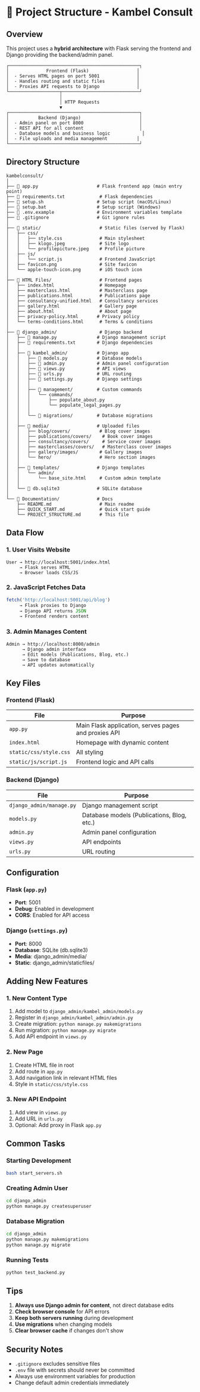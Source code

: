 # 📁 Project Structure - Kambel Consult

## Overview

This project uses a **hybrid architecture** with Flask serving the frontend and Django providing the backend/admin panel.

```
┌─────────────────────────────────────────────────┐
│              Frontend (Flask)                  │
│  - Serves HTML pages on port 5001              │
│  - Handles routing and static files            │
│  - Proxies API requests to Django              │
└───────────────────┬─────────────────────────────┘
                    │
                    │ HTTP Requests
                    ▼
┌─────────────────────────────────────────────────┐
│           Backend (Django)                      │
│  - Admin panel on port 8000                     │
│  - REST API for all content                     │
│  - Database models and business logic            │
│  - File uploads and media management           │
└─────────────────────────────────────────────────┘
```

## Directory Structure

```
kambelconsult/
│
├── 📄 app.py                      # Flask frontend app (main entry point)
├── 📄 requirements.txt             # Flask dependencies
├── 📄 setup.sh                    # Setup script (macOS/Linux)
├── 📄 setup.bat                   # Setup script (Windows)
├── 📄 .env.example                # Environment variables template
├── 📄 .gitignore                  # Git ignore rules
│
├── 📁 static/                      # Static files (served by Flask)
│   ├── css/
│   │   ├── style.css              # Main stylesheet
│   │   ├── klogo.jpeg             # Site logo
│   │   └── profilepicture.jpeg    # Profile picture
│   ├── js/
│   │   └── script.js              # Frontend JavaScript
│   ├── favicon.png                # Site favicon
│   └── apple-touch-icon.png       # iOS touch icon
│
├── 📁 HTML Files/                  # Frontend pages
│   ├── index.html                 # Homepage
│   ├── masterclass.html           # Masterclass page
│   ├── publications.html          # Publications page
│   ├── consultancy-unified.html   # Consultancy services
│   ├── gallery.html               # Gallery page
│   ├── about.html                 # About page
│   ├── privacy-policy.html       # Privacy policy
│   └── terms-conditions.html      # Terms & conditions
│
├── 📁 django_admin/                # Django backend
│   ├── 📄 manage.py               # Django management script
│   ├── 📄 requirements.txt        # Django dependencies
│   │
│   ├── 📁 kambel_admin/           # Django app
│   │   ├── 📄 models.py           # Database models
│   │   ├── 📄 admin.py            # Admin panel configuration
│   │   ├── 📄 views.py            # API views
│   │   ├── 📄 urls.py             # URL routing
│   │   ├── 📄 settings.py         # Django settings
│   │   │
│   │   ├── 📁 management/         # Custom commands
│   │   │   └── commands/
│   │   │       ├── populate_about.py
│   │   │       └── populate_legal_pages.py
│   │   │
│   │   └── 📁 migrations/         # Database migrations
│   │
│   ├── 📁 media/                  # Uploaded files
│   │   ├── blog/covers/           # Blog cover images
│   │   ├── publications/covers/    # Book cover images
│   │   ├── consultancy/covers/     # Service cover images
│   │   ├── masterclasses/covers/   # Masterclass cover images
│   │   ├── gallery/images/        # Gallery images
│   │   └── hero/                  # Hero section images
│   │
│   ├── 📁 templates/              # Django templates
│   │   └── admin/
│   │       └── base_site.html     # Custom admin template
│   │
│   └── 📁 db.sqlite3              # SQLite database
│
└── 📁 Documentation/              # Docs
    ├── README.md                  # Main readme
    ├── QUICK_START.md             # Quick start guide
    └── PROJECT_STRUCTURE.md       # This file
```

## Data Flow

### 1. User Visits Website
```
User → http://localhost:5001/index.html
     → Flask serves HTML
     → Browser loads CSS/JS
```

### 2. JavaScript Fetches Data
```javascript
fetch('http://localhost:5001/api/blog')
     → Flask proxies to Django
     → Django API returns JSON
     → Frontend renders content
```

### 3. Admin Manages Content
```
Admin → http://localhost:8000/admin
      → Django admin interface
      → Edit models (Publications, Blog, etc.)
      → Save to database
      → API updates automatically
```

## Key Files

### Frontend (Flask)

| File | Purpose |
|------|---------|
| `app.py` | Main Flask application, serves pages and proxies API |
| `index.html` | Homepage with dynamic content |
| `static/css/style.css` | All styling |
| `static/js/script.js` | Frontend logic and API calls |

### Backend (Django)

| File | Purpose |
|------|---------|
| `django_admin/manage.py` | Django management script |
| `models.py` | Database models (Publications, Blog, etc.) |
| `admin.py` | Admin panel configuration |
| `views.py` | API endpoints |
| `urls.py` | URL routing |

## Configuration

### Flask (`app.py`)
- **Port**: 5001
- **Debug**: Enabled in development
- **CORS**: Enabled for API access

### Django (`settings.py`)
- **Port**: 8000
- **Database**: SQLite (db.sqlite3)
- **Media**: django_admin/media/
- **Static**: django_admin/staticfiles/

## Adding New Features

### 1. New Content Type
1. Add model to `django_admin/kambel_admin/models.py`
2. Register in `django_admin/kambel_admin/admin.py`
3. Create migration: `python manage.py makemigrations`
4. Run migration: `python manage.py migrate`
5. Add API endpoint in `views.py`

### 2. New Page
1. Create HTML file in root
2. Add route in `app.py`
3. Add navigation link in relevant HTML files
4. Style in `static/css/style.css`

### 3. New API Endpoint
1. Add view in `views.py`
2. Add URL in `urls.py`
3. Optional: Add proxy in Flask `app.py`

## Common Tasks

### Starting Development
```bash
bash start_servers.sh
```

### Creating Admin User
```bash
cd django_admin
python manage.py createsuperuser
```

### Database Migration
```bash
cd django_admin
python manage.py makemigrations
python manage.py migrate
```

### Running Tests
```bash
python test_backend.py
```

## Tips

1. **Always use Django admin for content**, not direct database edits
2. **Check browser console** for API errors
3. **Keep both servers running** during development
4. **Use migrations** when changing models
5. **Clear browser cache** if changes don't show

## Security Notes

- `.gitignore` excludes sensitive files
- `.env` file with secrets should never be committed
- Always use environment variables for production
- Change default admin credentials immediately

